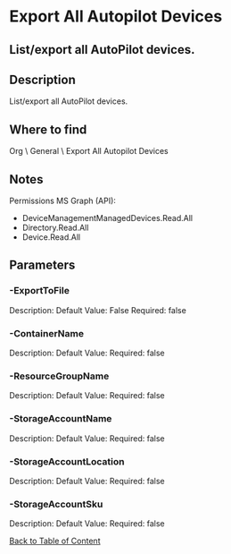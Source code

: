 # Export All Autopilot Devices

## List/export all AutoPilot devices.

## Description
List/export all AutoPilot devices.

## Where to find
Org \ General \ Export All Autopilot Devices

## Notes
Permissions
MS Graph (API):
- DeviceManagementManagedDevices.Read.All
- Directory.Read.All
- Device.Read.All

## Parameters
### -ExportToFile
Description: 
Default Value: False
Required: false

### -ContainerName
Description: 
Default Value: 
Required: false

### -ResourceGroupName
Description: 
Default Value: 
Required: false

### -StorageAccountName
Description: 
Default Value: 
Required: false

### -StorageAccountLocation
Description: 
Default Value: 
Required: false

### -StorageAccountSku
Description: 
Default Value: 
Required: false


[Back to Table of Content](../../../README.md)

